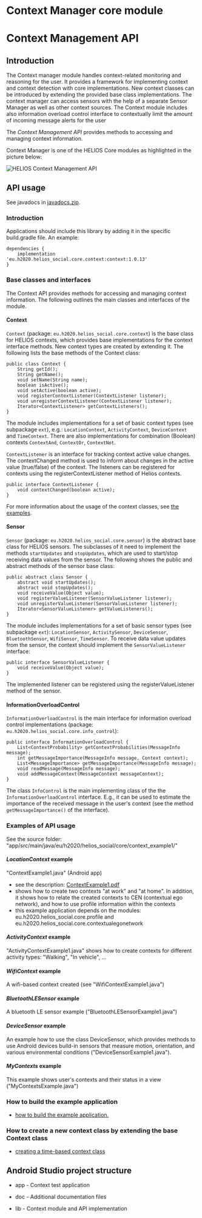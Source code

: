 # Context Manager core module

# Context Management API

## Introduction

The Context manager module handles context-related monitoring and reasoning for the user. It provides a framework for implementing 
context and context detection with core implementations. New context classes can be introduced by extending the provided 
base class implementations. The context manager can access sensors with the help of a separate Sensor Manager as well 
as other context sources. The Context module includes also information overload control interface to contextually 
limit the amount of incoming message alerts for the user

The *Context Management API* provides methods to accessing and managing context information.

Context Manager is one of the HELIOS Core modules as highlighted in the picture below:

![HELIOS Context Management API](https://raw.githubusercontent.com/helios-h2020/h.core-Context/master/doc/images/helios-context.png "Context Management API")

## API usage

See javadocs in [javadocs.zip](https://raw.githubusercontent.com/helios-h2020/h.core-Context/master/doc/javadocs.zip).

### Introduction
Applications should include this library by adding it in the specific build.gradle file. An example:
```
dependencies {
    implementation 'eu.h2020.helios_social.core.context:context:1.0.13'
}
```
### Base classes and interfaces 

The Context API provides methods for accessing and managing context information. The following outlines the main classes and 
interfaces of the module.

#### Context 

`Context` (package: `eu.h2020.helios_social.core.context`) is the base class for HELIOS contexts, which provides base implementations 
for the context interface methods. New context types are created by extending it. The following lists the base methods of the Context class:
```
public class Context {
    String getId(); 
    String getName(); 
    void setName(String name); 
    boolean isActive(); 
    void setActive(boolean active); 
    void registerContextListener(ContextListener listener); 
    void unregisterContextListener(ContextListener listener); 
    Iterator<ContextListener> getContextListeners();
}
```

The module includes implementations for a set of basic context types (see subpackage `ext`), e.g.: `LocationContext`, `ActivityContext`, `DeviceContext` and `TimeContext`. 
There are also implementations for combination (Boolean) contexts `ContextAnd`, `ContextOr`, `ContextNot`.

`ContextListener` is an interface for tracking context active value changes. The contextChanged method is used to inform about changes 
in the active value (true/false) of the context. The listeners can be registered for contexts using the registerContextListener method of Helios contexts.
```
public interface ContextListener { 
    void contextChanged(boolean active); 
}
```
For more information about the usage of the context classes, see [the examples](#examples-of-api-usage).

#### Sensor

`Sensor` (package: `eu.h2020.helios_social.core.sensor`) is the abstract base class for HELIOS sensors. The subclasses of it need to implement 
the methods `startUpdates` and `stopUpdates`, which are used to start/stop receiving data values from the sensor.
The following shows the public and abstract methods of the sensor base class: 
```
public abstract class Sensor { 
    abstract void startUpdates(); 
    abstract void stopUpdates(); 
    void receiveValue(Object value); 
    void registerValueListener(SensorValueListener listener);
    void unregisterValueListener(SensorValueListener listener); 
    Iterator<SensorValueListener> getValueListeners(); 
}
```
The module includes implementations for a set of basic sensor types (see subpackage `ext`): `LocationSensor`, `ActivitySensor`, 
`DeviceSensor`, `BluetoothSensor`, `WifiSensor`, `TimeSensor`.
To receive data value updates from the sensor, the context should implement the `SensorValueListener` interface:
```
public interface SensorValueListener { 
    void receiveValue(Object value); 
}
```
The implemented listener can be registered using the registerValueListener method of the sensor.

#### InformationOverloadControl

`InformationOverloadControl` is the main interface for information overload control 
implementations (package: `eu.h2020.helios_social.core.info_control`): 
```
public interface InformationOverloadControl {
    List<ContextProbability> getContextProbabilities(MessageInfo message);
    int getMessageImportance(MessageInfo message, Context context);
    List<MessageImportance> getMessageImportance(MessageInfo message);
    void readMessage(MessageInfo message);
    void addMessageContext(MessageContext messageContext);
}
```
The class `InfoControl` is the main implementing class of the the `InformationOverloadControl` interface. E.g., it can be used to estimate
the importance of the received message in the user's context (see the method `getMessageImportance()` of the interface).


### Examples of API usage

See the source folder: "app/src/main/java/eu/h2020/helios_social/core/context_example1/"

#### *LocationContext* example
"ContextExample1.java" (Android app)
- see the description: [ContextExample1.pdf](https://raw.githubusercontent.com/helios-h2020/h.core-Context/master/doc/ContextExample1.pdf)
- shows how to create two contexts "at work" and "at home". In addition, it shows how to relate 
the created contexts to CEN (contextual ego network), and how to use profile information within the contexts
- this example application depends on the modules: eu.h2020.helios_social.core.profile and eu.h2020.helios_social.core.contextualegonetwork

#### *ActivityContext* example 
"ActivityContextExample1.java" shows how to create contexts for different activity types: "Walking", "In vehicle", ... 

#### *WifiContext* example
A wifi-based context created (see "WifiContextExample1.java")

#### *BluetoothLESensor* example
A bluetooth LE sensor example ("BluetoothLESensorExample1.java")

#### *DeviceSensor* example
An example how to use the class DeviceSensor, which provides methods to use Android devices build-in 
sensors that measure motion, orientation, and various environmental conditions ("DeviceSensorExample1.java").

#### *MyContexts* example
This example shows user's contexts and their status in a view ("MyContextsExample.java")

### How to build the example application
- [how to build the example application.](doc/building.md)

### How to create a new context class by extending the base Context class
- [creating a time-based context class](doc/creatingContext1.md)

## Android Studio project structure

* app - Context test application

* doc - Additional documentation files

* lib - Context module and API implementation
